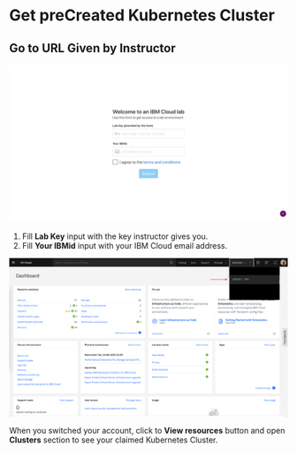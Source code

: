 # Get preCreated Kubernetes Cluster

## Go to URL Given by Instructor

![](../.gitbook/assets/screenshot_2020-04-12-ibm-cloud-lab.png)

1. Fill **Lab Key** input with the key instructor gives you.
2. Fill **Your IBMid** input with your IBM Cloud email address.

![](../.gitbook/assets/screen-shot-2020-04-12-at-22.42.15.png)

When you switched your account, click to **View resources** button and open **Clusters** section to see your claimed Kubernetes Cluster.

